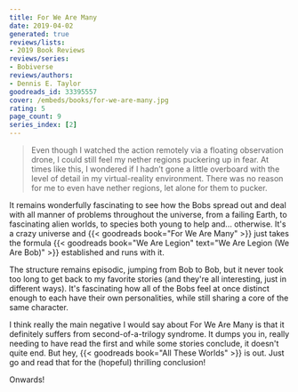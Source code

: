 ```yaml
---
title: For We Are Many
date: 2019-04-02
generated: true
reviews/lists:
- 2019 Book Reviews
reviews/series:
- Bobiverse
reviews/authors:
- Dennis E. Taylor
goodreads_id: 33395557
cover: /embeds/books/for-we-are-many.jpg
rating: 5
page_count: 9
series_index: [2]
---
```

> Even though I watched the action remotely via a floating observation drone, I could still feel my nether regions puckering up in fear. At times like this, I wondered if I hadn’t gone a little overboard with the level of detail in my virtual-reality environment. There was no reason for me to even have nether regions, let alone for them to pucker.

It remains wonderfully fascinating to see how the Bobs spread out and deal with all manner of problems throughout the universe, from a failing Earth, to fascinating alien worlds, to species both young to help and... otherwise. It's a crazy universe and {{< goodreads book="For We Are Many" >}} just takes the formula {{< goodreads book="We Are Legion" text="We Are Legion (We Are Bob)" >}} established and runs with it.  

<!--more-->

The structure remains episodic, jumping from Bob to Bob, but it never took too long to get back to my favorite stories (and they're all interesting, just in different ways). It's fascinating how all of the Bobs feel at once distinct enough to each have their own personalities, while still sharing a core of the same character.  

I think really the main negative I would say about For We Are Many is that it definitely suffers from second-of-a-trilogy syndrome. It dumps you in, really needing to have read the first and while some stories conclude, it doesn't quite end. But hey, {{< goodreads book="All These Worlds" >}} is out. Just go and read that for the (hopeful) thrilling conclusion!  

Onwards!